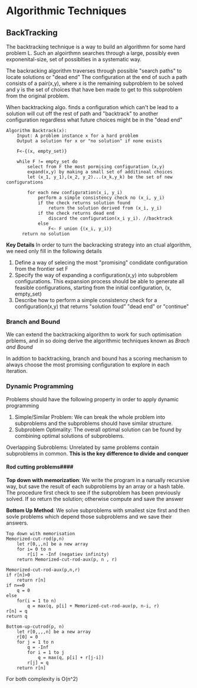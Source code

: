 # Algorithmic Techniques

## BackTracking
The backtracking technique is a way to build an algorithmn for some hard problem L. Such an algoirthmn searches through a large, possibly even 
exponenital-size, set of possiblties in a systematic way.

The backracking algorithm traverses through possible "search paths" to locate solutions or "dead end" The configuration at the end of such a path consists
of a pair(x,y), where x is the remaining subproblem to be solved and y is the set of choices that have ben made to get to this subproblem from the original problem.

When backtracking algo. finds a configuration which can't be lead to a solution will cut   off the rest of path and "backtrack" to another configuration regardless
what future choices might be in the "dead end" 

```
Algorithm Backtrack(x):
    Input: A problem instance x for a hard problem
    Output a solution for x or "no solution" if none exists
    
    F<-{(x, empty_set)}
    
    while F != empty_set do
        select from F the most pormising configuration (x,y)
        expand(x,y) by making a small set of additinoal choices
        let (x_1, y_1),(x_2, y_2)...(x_k,y_k) be the set of new configurations
        
        for each new configuration(x_i, y_i)
            perform a simple consistency check no (x_i, y_i)
            if the check returns solution found
                return the solution derived from (x_i, y_i)
            if the check returns dead end
                discard the configuration(x_i y_i). //backtrack
            else
                F<- F union {(x_i, y_i)}
      return no solution
```
**Key Details** In order to turn the backracking strategy into an ctual algorithm, we need only fill in the following details
1. Define a way of selecing the most "promising" condidate configuration from the frontier set F
2. Specify the way of expanding a configuration(x,y) into subproblem configurations. This expansion process should be able to generate all feasible configurations, starting from the initial configuration, (x, empty_set)
3. Describe how to perform a simple consistency check for a configuration(x,y) that returns "solution foud" "dead end" or "continue"

### Branch and Bound
We can extend the backtracking algorithm to work for such optimisation prblems, and in so doing derive the algorithmic techniques known as *Brach and Bound*

In addtion to backtracking, branch and bound has a scoring mechanism to always choose the most promising configuration to explore in each iteration.

### Dynamic Programming
Problems should have   the following property in order to apply dynamic programming
1. Simple/Similar Problem: We can break the whole problem into subproblems and the subproblems should have similar structure.
2. Subproblem Optimality: The overall optimal solution can be found by combining optimal solutions of subproblems.

Overlapping Subroblems: Unrelated by same problems contain subproblems in common. **This is the key difference to divide and conquer**

#### Rod cutting problems####
**Top down with memorization**: We write the program in a narually recursive way, but save the result of each subproblems by an array or a hash table. The procedure first check to see if the subproblem has been previously solved. If so return the solution; otherwise compute and save the answer

**Bottom Up Method**: We solve subproblems with smallest size first   and then sovle problems which depend those subproblems and we save their answers.

```
Top down with memorisation
Memorized-cut-rod(p,n)
    let r[0,,,n] be a new array
    for i= 0 to n
        r[i] = -Inf (negatiev infinity)
    return Memorized-cut-rod-aux(p, n , r)
    
Memorized-cut-rod-aux(p,n,r)
if r[n]>0 
    return r[n]
if n==0
    q = 0
else
    for(i = 1 to n)
        q = max(q, p[i] + Memorized-cut-rod-aux(p, n-i, r)
r[n] = q
return q
```
```
Bottom-up-cutrod(p, n)
    let r[0,,,,n] be a new array
    r[0] = 0
    for j = 1 to n
        q = -Inf
        for i = 1 to j
            q = max(q, p[i] + r[j-i])
        r[j] = q
    return r[n]
```
For both complexity is O(n^2)




